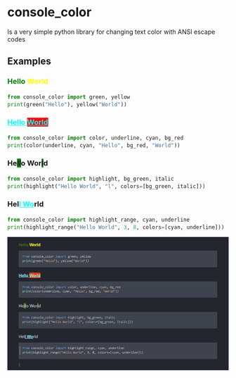# console_color
Is a very simple python library for changing text color with ANSI escape codes

## Examples

### <span style="color: green">Hello</span> <span style="color: yellow">World</span>

```python
from console_color import green, yellow
print(green("Hello"), yellow("World"))
```

### <span style="text-decoration: underline; color: cyan">Hello <span style="background-color: red">World</span></span>

```python
from console_color import color, underline, cyan, bg_red
print(color(underline, cyan, "Hello", bg_red, "World"))
```

### <span>He<span style="background-color: green; font-style: italic">ll</span>o Wor<span style="background-color: green; font-style: italic">l</span>d</span><span>

```python
from console_color import highlight, bg_green, italic
print(highlight("Hello World", "l", colors=[bg_green, italic]))
```

### Hel<span style="color: cyan; text-decoration: underline">l Wo</span>rld

```python
from console_color import highlight_range, cyan, underline
print(highlight_range("Hello World", 3, 8, colors=[cyan, underline]))
```

![Screenshot](README.png)